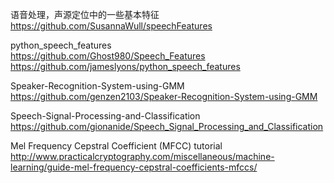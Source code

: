 语音处理，声源定位中的一些基本特征   
https://github.com/SusannaWull/speechFeatures   

python_speech_features   
https://github.com/Ghost980/Speech_Features   
https://github.com/jameslyons/python_speech_features

Speaker-Recognition-System-using-GMM   
https://github.com/genzen2103/Speaker-Recognition-System-using-GMM

Speech-Signal-Processing-and-Classification   
https://github.com/gionanide/Speech_Signal_Processing_and_Classification

Mel Frequency Cepstral Coefficient (MFCC) tutorial   
http://www.practicalcryptography.com/miscellaneous/machine-learning/guide-mel-frequency-cepstral-coefficients-mfccs/
